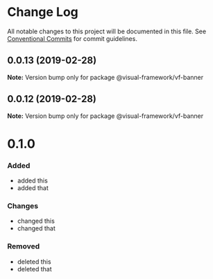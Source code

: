 # Change Log

All notable changes to this project will be documented in this file.
See [Conventional Commits](https://conventionalcommits.org) for commit guidelines.

## 0.0.13 (2019-02-28)

**Note:** Version bump only for package @visual-framework/vf-banner





## 0.0.12 (2019-02-28)

**Note:** Version bump only for package @visual-framework/vf-banner





# 0.1.0

### Added
- added this
- added that

### Changes

- changed this
- changed that

### Removed

- deleted this
- deleted that
